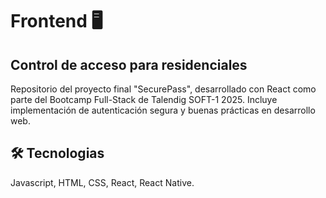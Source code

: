 # Frontend 🖥️
 
## Control de acceso para residenciales
 
 Repositorio del proyecto final "SecurePass", desarrollado con React como parte del Bootcamp Full-Stack de Talendig SOFT-1 2025. Incluye implementación de autenticación segura y buenas prácticas en desarrollo web.
 
 
 ## 🛠 Tecnologias
 Javascript, HTML, CSS, React, React Native.
